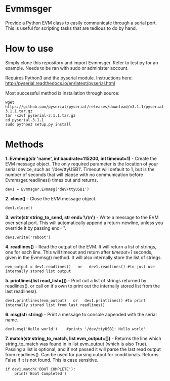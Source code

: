 # Evmmsger

Provide a Python EVM class to easily communicate through a serial port. This is useful for scripting tasks that are tedious to do by hand.

# How to use

Simply clone this repository and import Evmmsger. Refer to test.py for an example. Needs to be ran with sudo or administer account.

Requires Python3 and the pyserial module. Instructions here: http://pyserial.readthedocs.io/en/latest/pyserial.html

Most successful method is installation through source:
```
wget https://github.com/pyserial/pyserial/releases/download/v3.1.1/pyserial-3.1.1.tar.gz
tar -xzvf pyserial-3.1.1.tar.gz
cd pyserial-3.1.1
sudo python3 setup.py install
```

# Methods

**1. Evmmsg(str 'name', int baudrate=115200, int timeout=1)** - Create the EVM message object. The only required parameter is the location of your serial device, such as '/dev/ttyUSB1'. Timeout will default to 1, but is the number of seconds that will elapse with no communication before Evmmsger.readlines() times out and returns.

	dev1 = Evmmsger.Evmmsg('dev/ttyUSB1')
    
    
**2. close()** - Close the EVM message object.

	dev1.close()
    
**3. write(str string_to_send, str end='\r\n')** - Write a message to the EVM over serial port. This will automatically append a return-newline, unless you override it by passing end=''.

	dev1.write('reboot')
    
**4. readlines()** - Read the output of the EVM. It will return a list of strings, one for each line. This will timeout and return after *timeout=1* seconds, given in the Evmmsg() method. It will also internally store the list of strings.

	evm_output = dev1.readlines()   or   dev1.readlines() #to just use internally stored list output
    
**5. printlines(list read_list=[])** - Print out a list of strings returned by readlines(), or call on it's own to print out the internally stored list from the last readlines().

	dev1.printlines(evm_output)   or   dev1.printlines() #to print internally stored list from last readlines()
    
**6. msg(str string)** - Print a message to console appended with the serial name.

	dev1.msg('Hello world')    #prints '/dev/ttyUSB1: Hello world'
    
**7. match(str string_to_match, list evm_output=[])** - Returns the line which string_to_match was found in in list evm_output (which is also True). Passing a list is optional, and if not passed it will parse the last read output from readlines(). Can be used for parsing output for conditionals. Returns False if it is not found. This is case sensitive.

	if dev1.match('BOOT COMPLETE'):
    	print('Boot Completed')

